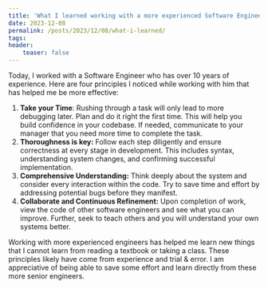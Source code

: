 ```yaml
---
title: 'What I learned working with a more experienced Software Engineer'
date: 2023-12-08
permalink: /posts/2023/12/08/what-i-learned/
tags:
header:
    teaser: false
---
```


Today, I worked with a Software Engineer who has over 10 years of experience. Here are four principles I noticed while working with him that has helped me be more effective:

1. **Take your Time**: Rushing through a task will only lead to more debugging later. Plan and do it right the first time. This will help you build confidence in your codebase. If needed, communicate to your manager that you need more time to complete the task.   
1. **Thoroughness is key:** Follow each step diligently and ensure correctness at every stage in development. This includes syntax, understanding system changes, and confirming successful implementation.
2. **Comprehensive Understanding:** Think deeply about the system and consider every interaction within the code. Try to save time and effort by addressing potential bugs before they manifest.
3. **Collaborate and Continuous Refinement:** Upon completion of work, view the code of other software engineers and see what you can improve. Further, seek to teach others and you will understand your own systems better.

Working with more experienced engineers has helped me learn new things that I cannot learn from reading a textbook or taking a class. These principles likely have come from experience and trial & error. I am appreciative of being able to save some effort and learn directly from these more senior engineers. 